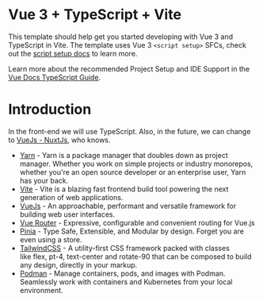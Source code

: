 # Vue 3 + TypeScript + Vite

This template should help get you started developing with Vue 3 and TypeScript in Vite. The template uses Vue 3 `<script setup>` SFCs, check out the [script setup docs](https://v3.vuejs.org/api/sfc-script-setup.html#sfc-script-setup) to learn more.

Learn more about the recommended Project Setup and IDE Support in the [Vue Docs TypeScript Guide](https://vuejs.org/guide/typescript/overview.html#project-setup).

# Introduction

In the front-end we will use TypeScript. Also, in the future, we can change to [VueJs - NuxtJs](https://www.notion.so/VueJs-NuxtJs-92b21f64a9014581aece0fe4054b7f1d?pvs=21), who knows.

- [Yarn](https://yarnpkg.com/) - Yarn is a package manager that doubles down as project manager. Whether you work on simple projects or industry monorepos, whether you're an open source developer or an enterprise user, Yarn has your back.
- [Vite](https://vite.dev/) - Vite is a blazing fast frontend build tool powering the next generation of web applications.
- [VueJs](https://vuejs.org/) - An approachable, performant and versatile framework for building web user interfaces.
- [Vue Router](https://router.vuejs.org/) - Expressive, configurable and convenient routing for Vue.js
- [Pinia](https://pinia.vuejs.org/) - Type Safe, Extensible, and Modular by design. Forget you are even using a store.
- [TailwindCSS](https://tailwindcss.com/) - A utility-first CSS framework packed with classes like flex, pt-4, text-center and rotate-90 that can be composed to build any design, directly in your markup.
- [Podman](https://podman.io/) - Manage containers, pods, and images with Podman. Seamlessly work with containers and Kubernetes from your local environment.
